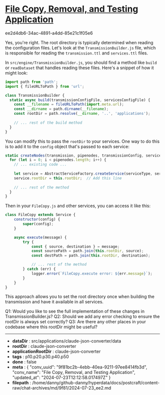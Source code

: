 # [File Copy, Removal, and Testing Application](https://claude.ai/chat/9f81bc2b-4ebb-40ea-9211-97ee8414fb3d)

ee2d4db6-34ac-4891-a4dd-85e21c1f05e6

 Yes, you're right. The root directory is typically determined when reading the configuration files. Let's look at the `TransmissionBuilder.js` file, which is responsible for reading the `transmission.ttl` and `services.ttl` files.

In `src/engine/TransmissionBuilder.js`, you should find a method like `build` or `readDataset` that handles reading these files. Here's a snippet of how it might look:

```javascript
import path from 'path';
import { fileURLToPath } from 'url';

class TransmissionBuilder {
  static async build(transmissionConfigFile, servicesConfigFile) {
    const __filename = fileURLToPath(import.meta.url);
    const __dirname = path.dirname(__filename);
    const rootDir = path.resolve(__dirname, '..', 'applications');
    
    // ... rest of the build method
  }
}
```

You can modify this to pass the `rootDir` to your services. One way to do this is to add it to the `config` object that's passed to each service:

```javascript
static createNodes(transmission, pipenodes, transmissionConfig, servicesConfig) {
  for (let i = 0; i < pipenodes.length; i++) {
    // ... existing code ...
    
    let service = AbstractServiceFactory.createService(serviceType, servicesConfig);
    service.rootDir = this.rootDir;  // Add this line
    
    // ... rest of the method
  }
}
```

Then in your `FileCopy.js` and other services, you can access it like this:

```javascript
class FileCopy extends Service {
    constructor(config) {
        super(config);
    }

    async execute(message) {
        try {
            const { source, destination } = message;
            const sourcePath = path.join(this.rootDir, source);
            const destPath = path.join(this.rootDir, destination);

            // ... rest of the method
        } catch (err) {
            logger.error(`FileCopy.execute error: ${err.message}`);
        }
    }
}
```

This approach allows you to set the root directory once when building the transmission and have it available in all services.

Q1: Would you like to see the full implementation of these changes in TransmissionBuilder.js?
Q2: Should we add any error checking to ensure the rootDir is always set correctly?
Q3: Are there any other places in your codebase where this rootDir might be useful?

---

* **dataDir** : src/applications/claude-json-converter/data
* **rootDir** : claude-json-converter
* **applicationRootDir** : claude-json-converter
* **tags** : p10.p20.p30.p40.p50
* **done** : false
* **meta** : {
  "conv_uuid": "9f81bc2b-4ebb-40ea-9211-97ee8414fb3d",
  "conv_name": "File Copy, Removal, and Testing Application",
  "updated_at": "2024-07-23T12:12:58.017497Z"
}
* **filepath** : /home/danny/github-danny/hyperdata/docs/postcraft/content-raw/chat-archives/md/9f81/2024-07-23_ee2.md